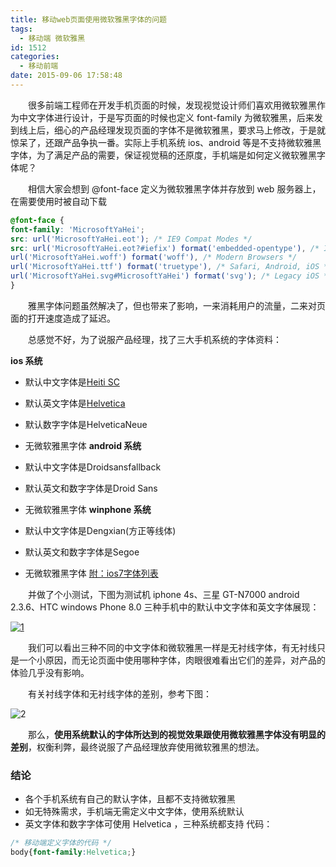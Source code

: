 ```yaml
---
title: 移动web页面使用微软雅黑字体的问题
tags:
  - 移动端 微软雅黑
id: 1512
categories:
  - 移动前端
date: 2015-09-06 17:58:48
---
```


&emsp;&emsp;很多前端工程师在开发手机页面的时候，发现视觉设计师们喜欢用微软雅黑作为中文字体进行设计，于是写页面的时候也定义 font-family 为微软雅黑，后来发到线上后，细心的产品经理发现页面的字体不是微软雅黑，要求马上修改，于是就惊呆了，还跟产品争执一番。实际上手机系统 ios、android 等是不支持微软雅黑字体，为了满足产品的需要，保证视觉稿的还原度，手机端是如何定义微软雅黑字体呢？

&emsp;&emsp;相信大家会想到 @font-face 定义为微软雅黑字体并存放到 web 服务器上，在需要使用时被自动下载
```css
@font-face {
font-family: 'MicrosoftYaHei';
src: url('MicrosoftYaHei.eot'); /* IE9 Compat Modes */
src: url('MicrosoftYaHei.eot?#iefix') format('embedded-opentype'), /* IE6-IE8 */
url('MicrosoftYaHei.woff') format('woff'), /* Modern Browsers */
url('MicrosoftYaHei.ttf') format('truetype'), /* Safari, Android, iOS */
url('MicrosoftYaHei.svg#MicrosoftYaHei') format('svg'); /* Legacy iOS */
}
```
&emsp;&emsp;雅黑字体问题虽然解决了，但也带来了影响，一来消耗用户的流量，二来对页面的打开速度造成了延迟。

&emsp;&emsp;总感觉不好，为了说服产品经理，找了三大手机系统的字体资料：

**ios 系统**

*   默认中文字体是[Heiti SC](http://stackoverflow.com/questions/9918421/what-is-the-default-font-in-chinese-enviroment)
*   默认英文字体是[Helvetica](http://stackoverflow.com/questions/3838336/iphone-system-font)
*   默认数字字体是HelveticaNeue
*   无微软雅黑字体
**android 系统**

*   默认中文字体是Droidsansfallback
*   默认英文和数字字体是Droid Sans
*   无微软雅黑字体
**winphone 系统**

*   默认中文字体是Dengxian(方正等线体)
*   默认英文和数字字体是Segoe
*   无微软雅黑字体
[附：ios7字体列表](http://support.apple.com/kb/HT5878?viewlocale=zh_CN&amp;locale=en_US)

&emsp;&emsp;并做了个小测试，下图为测试机 iphone 4s、三星 GT-N7000 android 2.3.6、HTC windows Phone 8.0 三种手机中的默认中文字体和英文字体展现：

[![1](http://www.npm8.com/wp-content/uploads/2015/09/1-650x187.jpg)](http://www.npm8.com/wp-content/uploads/2015/09/1.jpg)

&emsp;&emsp;我们可以看出三种不同的中文字体和微软雅黑一样是无衬线字体，有无衬线只是一个小原因，而无论页面中使用哪种字体，肉眼很难看出它们的差异，对产品的体验几乎没有影响。

&emsp;&emsp;有关衬线字体和无衬线字体的差别，参考下图：

![2](http://www.npm8.com/wp-content/uploads/2015/09/2.jpg)

&emsp;&emsp;那么，**使用系统默认的字体所达到的视觉效果跟使用微软雅黑字体没有明显的差别**，权衡利弊，最终说服了产品经理放弃使用微软雅黑的想法。

### 结论

*   各个手机系统有自己的默认字体，且都不支持微软雅黑
*   如无特殊需求，手机端无需定义中文字体，使用系统默认
*   英文字体和数字字体可使用 Helvetica ，三种系统都支持
代码：
```css
/* 移动端定义字体的代码 */
body{font-family:Helvetica;}
```
&nbsp;